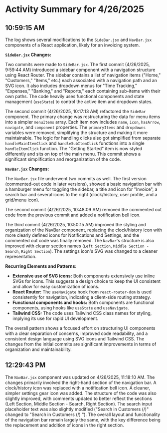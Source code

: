 # Activity Summary for 4/26/2025

## 10:59:15 AM
The log shows several modifications to the `SideBar.jsx` and `NavBar.jsx` components of a React application, likely for an invoicing system.

**`SideBar.jsx` Changes:**

Two commits were made to `SideBar.jsx`. The first commit (4/26/2025, 9:59:44 AM)  introduced a sidebar component with a navigation structure using React Router.  The sidebar contains a list of navigation items ("Home," "Customers," "Items," etc.) each associated with a navigation path and an SVG icon. It also includes dropdown menus for "Time Tracking," "Expenses," "Banking," and "Reports," each containing sub-items with their own paths.  The code heavily uses functional components and state management (`useState`) to control the active item and dropdown states.

The second commit (4/26/2025, 10:17:13 AM) refactored the `SideBar` component.  The primary change was restructuring the data for menu items into a simpler `menuItems` array.  Each item now includes `name`, `icon`, `hasArrow`, `navigate`, and `component` properties.  The `primaryItems` and `dropdowns` variables were removed, simplifying the structure and making it more maintainable.  The logic for handling clicks also got simplified from separate `handleMainItemClick` and `handleSubItemClick` functions into a single `handleItemClick` function.  The "Getting Started" item is now styled differently and sits on top of the main menu.  This commit shows a significant simplification and reorganization of the code.


**`NavBar.jsx` Changes:**

The `NavBar.jsx` file underwent two commits as well. The first version (commented-out code in later versions), showed a basic navigation bar with a hamburger menu for toggling the sidebar, a title and icon for "Invoice", a search bar and several icons to the right (clock/history, user profile, and a grid/menu icon).

The second commit (4/26/2025, 10:48:09 AM) removed the commented out code from the previous commit and added a notification bell icon.

The third commit (4/26/2025, 10:50:15 AM) improved the styling and organization of the NavBar component, replacing the clock/history icon with more clearly defined icons for Notifications and Settings, and the commented out code was finally removed. The `NavBar`'s structure is also improved with clearer section names (`Left Section`, `Middle Section - Search`, `Right Section`).  The settings icon's SVG was changed to a cleaner representation.


**Recurring Elements and Patterns:**

* **Extensive use of SVG icons:** Both components extensively use inline SVGs for icons.  This suggests a design choice to keep the UI consistent and allow for easy customization of icons.
* **React Router:**  The `useNavigate` hook from `react-router-dom` is used consistently for navigation, indicating a client-side routing strategy.
* **Functional components and hooks:** Both components are functional components, using hooks like `useState` and `useNavigate`.
* **Tailwind CSS:** The code uses Tailwind CSS class names for styling, implying its use for rapid UI development.

The overall pattern shows a focused effort on structuring UI components with a clear separation of concerns, improved code readability, and a consistent design language using SVG icons and Tailwind CSS.  The changes from the initial commits are significant improvements in terms of organization and maintainability.


## 12:29:43 PM
The `NavBar.jsx` component was updated on 4/26/2025, 11:18:10 AM.  The changes primarily involved the right-hand section of the navigation bar.  A clock/history icon was replaced with a notification bell icon. A cleaner, simpler settings gear icon was added. The structure of the code was also slightly improved, with comments updated to better reflect the sections (Left Section, Middle Section - Search, Right Section).  The search input placeholder text was also slightly modified ("Search in Customers (/)" changed to "Search in Customers (/) ").  The overall layout and functionality of the navigation bar remain largely the same, with the key difference being the replacement and addition of icons in the right section.

